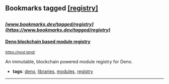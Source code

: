 ## Bookmarks tagged [[registry]](https://www.bookmarks.dev/search?q=[registry])

_<sup><sup>[www.bookmarks.dev/tagged/registry](https://www.bookmarks.dev/tagged/registry)</sup></sup>_
---
#### [Deno blockchain based module registry](https://nest.land/)
_<sup>https://nest.land/</sup>_

An immutable, blockchain powered module registry for Deno.
* **tags**: [deno](../tagged/deno.md), [libraries](../tagged/libraries.md), [modules](../tagged/modules.md), [registry](../tagged/registry.md)
---
